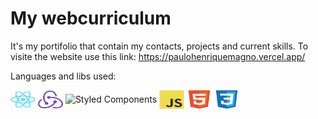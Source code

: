# My webcurriculum

It's my portifolio that contain my contacts, projects and current skills.
To visite the website use this link: https://paulohenriquemagno.vercel.app/

Languages and libs used:
<div >
  <img align="center" alt="React" height="30" width="40" src="https://raw.githubusercontent.com/PauloHenriqueMagno/images/main/languages/svg/react.svg">
  <img align="center" alt="Redux" height="30" width="40" src="https://raw.githubusercontent.com/PauloHenriqueMagno/images/main/languages/svg/redux.svg">
  <img align="center" alt="Styled Components" height="30" width="40" src="https://raw.githubusercontent.com/styled-components/brand/master/styled-components.png">
  <img align="center" alt="Js" height="30" width="40" src="https://raw.githubusercontent.com/PauloHenriqueMagno/images/main/languages/svg/javascript.svg">
  <img align="center" alt="HTML" height="30" width="40" src="https://raw.githubusercontent.com/PauloHenriqueMagno/images/main/languages/svg/html.svg">
  <img align="center" alt="CSS" height="30" width="40" src="https://raw.githubusercontent.com/PauloHenriqueMagno/images/main/languages/svg/css.svg">
</div>